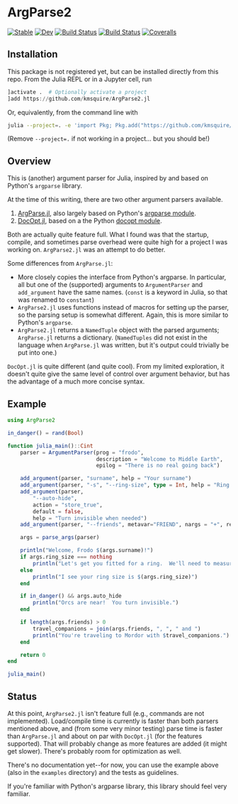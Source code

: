 # ArgParse2

[![Stable](https://img.shields.io/badge/docs-stable-blue.svg)](https://kmsquire.github.io/ArgParse2.jl/stable)
[![Dev](https://img.shields.io/badge/docs-dev-blue.svg)](https://kmsquire.github.io/ArgParse2.jl/dev)
[![Build Status](https://travis-ci.com/kmsquire/ArgParse2.jl.svg?branch=master)](https://travis-ci.com/kmsquire/ArgParse2.jl)
[![Build Status](https://ci.appveyor.com/api/projects/status/github/kmsquire/ArgParse2.jl?svg=true)](https://ci.appveyor.com/project/kmsquire/ArgParse2-jl)
[![Coveralls](https://coveralls.io/repos/github/kmsquire/ArgParse2.jl/badge.svg?branch=master)](https://coveralls.io/github/kmsquire/ArgParse2.jl?branch=master)

## Installation

This package is not registered yet, but can be installed directly from this repo.
From the Julia REPL or in a Jupyter cell, run

```julia
]activate .  # Optionally activate a project
]add https://github.com/kmsquire/ArgParse2.jl
```

Or, equivalently, from the command line with

```bash
julia --project=. -e 'import Pkg; Pkg.add("https://github.com/kmsquire/ArgParse2.jl")'
```

(Remove `--project=.` if not working in a project... but you should be!)

## Overview

This is (another) argument parser for Julia, inspired by and based on Python's `argparse`
library.

At the time of this writing, there are two other argument parsers available.

1. [ArgParse.jl](https://github.com/carlobaldassi/ArgParse.jl/), also largely based on Python's
   [argparse module](https://docs.python.org/3/library/argparse.html).
2. [DocOpt.jl](https://github.com/docopt/DocOpt.jl), based on a the Python [docopt module](http://docopt.org/).

Both are actually quite feature full.  What I found was that the startup, compile, and
sometimes parse overhead were quite high for a project I was working on.  `ArgParse2.jl` was an
attempt to do better.

Some differences from `ArgParse.jl`:

* More closely copies the interface from Python's argparse.  In particular, all but one of the
  (supported) arguments to `ArgumentParser` and `add_argument` have the same names.  (`const`
  is a keyword in Julia, so that was renamed to `constant`)
* `ArgParse2.jl` uses functions instead of macros for setting up the parser, so the parsing
  setup is somewhat different.  Again, this is more similar to Python's `argparse`.
* `ArgParse2.jl` returns a `NamedTuple` object with the parsed arguments; `ArgParse.jl`
  returns a dictionary.  (`NamedTuples` did  not exist in the language when `ArgParse.jl` was written, but it's output could trivially be put into one.)

`DocOpt.jl` is quite different (and quite cool).  From my limited exploration, it doesn't
quite give the same level of control over argument behavior, but has the advantage of a much
more concise syntax.

## Example

```julia
using ArgParse2

in_danger() = rand(Bool)

function julia_main()::Cint
    parser = ArgumentParser(prog = "frodo",
                            description = "Welcome to Middle Earth",
                            epilog = "There is no real going back")

    add_argument(parser, "surname", help = "Your surname")
    add_argument(parser, "-s", "--ring-size", type = Int, help = "Ring size")
    add_argument(parser,
        "--auto-hide",
        action = "store_true",
        default = false,
        help = "Turn invisible when needed")
    add_argument(parser, "--friends", metavar="FRIEND", nargs = "+", required = true)

    args = parse_args(parser)

    println("Welcome, Frodo $(args.surname)!")
    if args.ring_size === nothing
        println("Let's get you fitted for a ring.  We'll need to measure your ring size.")
    else
        println("I see your ring size is $(args.ring_size)")
    end

    if in_danger() && args.auto_hide
        println("Orcs are near!  You turn invisible.")
    end

    if length(args.friends) > 0
        travel_companions = join(args.friends, ", ", " and ")
        println("You're traveling to Mordor with $travel_companions.")
    end

    return 0
end

julia_main()
```

## Status

At this point, `ArgParse2.jl` isn't feature full (e.g., commands are not implemented).
Load/compile time is currently is faster than both parsers mentioned above, and (from some
very minor testing) parse time is faster than `ArgParse.jl`  and about on par with `DocOpt.jl`
(for the features supported).  That will probably change as more features are added (it might
get slower).  There's probably room for optimization as well.

There's no documentation yet--for now, you can use the example above (also in the `examples`
directory) and the tests as guidelines.

If you're familiar with Python's argparse library,
this library should feel very familiar.
